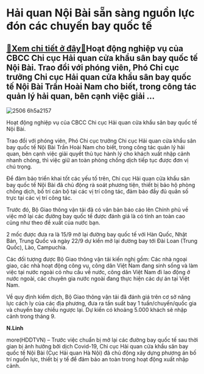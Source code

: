 Hải quan Nội Bài sẵn sàng nguồn lực đón các chuyến bay quốc tế
==============================================================

[:gift:Xem chi tiết ở đây:gift:](https://hddtvn.com/hai-quan-noi-bai-san-sang-nguon-luc-don-cac-chuyen-bay-quoc-te/)Hoạt động nghiệp vụ của CBCC Chi cục Hải quan cửa khẩu sân bay quốc tế Nội Bài. Trao đổi với phóng viên, Phó Chi cục trưởng Chi cục Hải quan cửa khẩu sân bay quốc tế Nội Bài Trần Hoài Nam cho biết, trong công tác quản lý hải quan, bên cạnh việc giải …
-----------------------------------------------------------------------------------------------------------------------------------------------------------------------------------------------------------------------------------------------------------





![2506 6h5a2157](https://haiquanonline.com.vn/stores/news_dataimages/linhntn/042020/28/09/in_article/2506_6H5A2157.jpg?rt=20200914141324 "Hoạt động nghiệp vụ của CBCC Chi cục Hải quan cửa khẩu sân bay quốc tế Nội Bài.")


Hoạt động nghiệp vụ của CBCC Chi cục Hải quan cửa khẩu sân bay quốc tế Nội Bài.



Trao đổi với phóng viên, Phó Chi cục trưởng Chi cục Hải quan cửa khẩu sân bay quốc tế Nội Bài Trần Hoài Nam cho biết, trong công tác quản lý hải quan, bên cạnh việc giải quyết thủ tục hành lý cho khách xuất nhập cảnh nhanh chóng, thì việc giữ an toàn phòng chống dịch tiếp tục được đơn vị chú trọng.


Để đảm bảo triển khai tốt các yếu tố trên, Chi cục Hải quan cửa khẩu sân bay quốc tế Nội Bài đã chủ động rà soát phương tiện, thiết bị bảo hộ phòng chống dịch, bố trí cán bộ tại các vị trí công tác, đảm bảo đầy đủ quân số trực tại các vị trí công tác.


Trước đó, Bộ Giao thông vận tải đã có văn bản báo cáo lên Chính phủ về việc mở lại các đường bay quốc tế được đánh giá là có tính an toàn cao cũng như theo đề xuất của nước bạn.


2 mốc được đưa ra là 15/9 mở lại đường bay quốc tế với Hàn Quốc, Nhật Bản, Trung Quốc và ngày 22/9 dự kiến mở lại đường bay tới Đài Loan (Trung Quốc), Lào, Campuchia.


Các đối tượng được Bộ Giao thông vận tải kiến nghị gồm: Các nhà ngoại giao, các nhà hoạt động công vụ, công dân Việt Nam đang sinh sống và làm việc tại nước ngoài có nhu cầu về nước, công dân Việt Nam đi lao động ở nước ngoài, các chuyên gia nước ngoài đang thực hiện các dự án tại Việt Nam.


Về quy định kiểm dịch, Bộ Giao thông vận tải đã đánh giá trên cơ sở năng lực cách ly của các địa phương, đưa ra tần suất bay 1 tuần/chuyến/quốc gia và chuyến bay chiều ngược lại. Dự kiến có khoảng 5.000 khách sẽ nhập cảnh trong tháng 9.




**N.Linh**



more(HDDTVN) – Trước việc chuẩn bị mở lại các đường bay quốc tế sau thời gian bị ảnh hưởng bởi dịch Covid-19, Chi cục Hải quan cửa khẩu sân bay quốc tế Nội Bài (Cục Hải quan Hà Nội) đã chủ động xây dựng phương án bố trí nguồn lực, thiết bị y tế để đảm bảo an toàn trong hoạt động xuất nhập cảnh.


